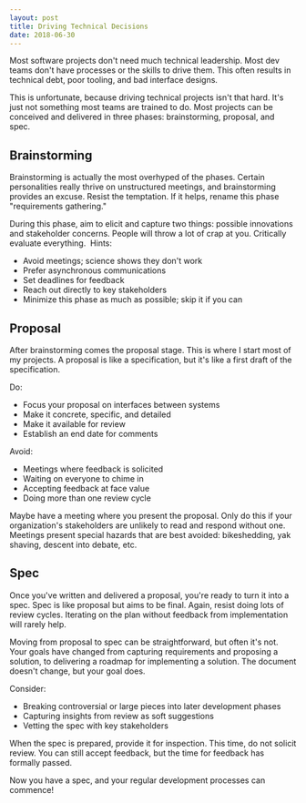 ```yaml
---
layout: post
title: Driving Technical Decisions
date: 2018-06-30
---
```

Most software projects don't need much technical leadership. Most dev teams don't have processes or the skills to drive them. This often results in technical debt, poor tooling, and bad interface designs.

This is unfortunate, because driving technical projects isn't that hard. It's just not something most teams are trained to do. Most projects can be conceived and delivered in three phases: brainstorming, proposal, and spec.

## Brainstorming

Brainstorming is actually the most overhyped of the phases. Certain personalities really thrive on unstructured meetings, and brainstorming provides an excuse. Resist the temptation. If it helps, rename this phase "requirements gathering."

During this phase, aim to elicit and capture two things: possible innovations and stakeholder concerns. People will throw a lot of crap at you. Critically evaluate everything.  Hints:
- Avoid meetings; science shows they don't work
- Prefer asynchronous communications
- Set deadlines for feedback
- Reach out directly to key stakeholders
- Minimize this phase as much as possible; skip it if you can

## Proposal

After brainstorming comes the proposal stage. This is where I start most of my projects. A proposal is like a
specification, but it's like a first draft of the specification.

Do:
- Focus your proposal on interfaces between systems
- Make it concrete, specific, and detailed
- Make it available for review
- Establish an end date for comments

Avoid:
- Meetings where feedback is solicited
- Waiting on everyone to chime in
- Accepting feedback at face value
- Doing more than one review cycle

Maybe have a meeting where you present the proposal. Only do this if your organization's stakeholders are unlikely to
read and respond without one. Meetings present special hazards that are best avoided: bikeshedding, yak shaving, descent
into debate, etc.

## Spec

Once you've written and delivered a proposal, you're ready to turn it into a spec. Spec is like proposal but aims to be
final. Again, resist doing lots of review cycles. Iterating on the plan without feedback from implementation will rarely
help.

Moving from proposal to spec can be straightforward, but often it's not. Your goals have changed from capturing
requirements and proposing a solution, to delivering a roadmap for implementing a solution. The document doesn't change,
but your goal does.

Consider:
- Breaking controversial or large pieces into later development phases
- Capturing insights from review as soft suggestions
- Vetting the spec with key stakeholders

When the spec is prepared, provide it for inspection. This time, do not solicit review. You can still accept feedback,
but the time for feedback has formally passed.

Now you have a spec, and your regular development processes can commence!
